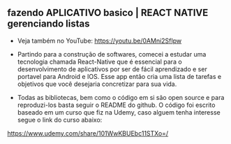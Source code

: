 ## fazendo APLICATIVO basico | REACT NATIVE gerenciando listas

- Veja também no YouTube: https://youtu.be/0AMni2SfIpw

- Partindo para a construção de softwares, comecei a estudar uma tecnologia chamada React-Native que é essencial para o desenvolvimento de aplicativos por ser de fácil aprendizado e ser portavel para Android e IOS. Esse app então cria uma lista de tarefas e objetivos que você desejaria concretizar para sua vida.

- Todas as bibliotecas, bem como o código em si são open source e para reproduzi-los basta seguir o README do github. O código foi escrito baseado em um curso que fiz na Udemy, caso alguem tenha interesse segue o link do curso abaixo:

https://www.udemy.com/share/101WwKBUEbc11STXo=/
